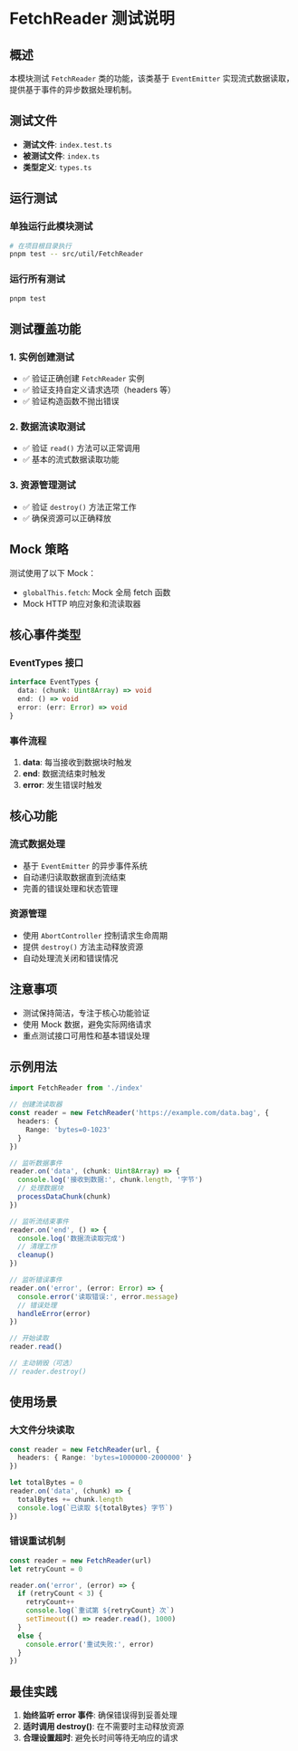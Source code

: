 # FetchReader 测试说明

## 概述

本模块测试 `FetchReader` 类的功能，该类基于 `EventEmitter` 实现流式数据读取，提供基于事件的异步数据处理机制。

## 测试文件

- **测试文件**: `index.test.ts`
- **被测试文件**: `index.ts`
- **类型定义**: `types.ts`

## 运行测试

### 单独运行此模块测试
```bash
# 在项目根目录执行
pnpm test -- src/util/FetchReader
```

### 运行所有测试
```bash
pnpm test
```

## 测试覆盖功能

### 1. 实例创建测试
- ✅ 验证正确创建 `FetchReader` 实例
- ✅ 验证支持自定义请求选项（headers 等）
- ✅ 验证构造函数不抛出错误

### 2. 数据流读取测试
- ✅ 验证 `read()` 方法可以正常调用
- ✅ 基本的流式数据读取功能

### 3. 资源管理测试
- ✅ 验证 `destroy()` 方法正常工作
- ✅ 确保资源可以正确释放

## Mock 策略

测试使用了以下 Mock：
- `globalThis.fetch`: Mock 全局 fetch 函数
- Mock HTTP 响应对象和流读取器

## 核心事件类型

### EventTypes 接口
```typescript
interface EventTypes {
  data: (chunk: Uint8Array) => void
  end: () => void
  error: (err: Error) => void
}
```

### 事件流程
1. **data**: 每当接收到数据块时触发
2. **end**: 数据流结束时触发
3. **error**: 发生错误时触发

## 核心功能

### 流式数据处理
- 基于 `EventEmitter` 的异步事件系统
- 自动递归读取数据直到流结束
- 完善的错误处理和状态管理

### 资源管理
- 使用 `AbortController` 控制请求生命周期
- 提供 `destroy()` 方法主动释放资源
- 自动处理流关闭和错误情况

## 注意事项

- 测试保持简洁，专注于核心功能验证
- 使用 Mock 数据，避免实际网络请求
- 重点测试接口可用性和基本错误处理

## 示例用法

```typescript
import FetchReader from './index'

// 创建流读取器
const reader = new FetchReader('https://example.com/data.bag', {
  headers: {
    Range: 'bytes=0-1023'
  }
})

// 监听数据事件
reader.on('data', (chunk: Uint8Array) => {
  console.log('接收到数据:', chunk.length, '字节')
  // 处理数据块
  processDataChunk(chunk)
})

// 监听流结束事件
reader.on('end', () => {
  console.log('数据流读取完成')
  // 清理工作
  cleanup()
})

// 监听错误事件
reader.on('error', (error: Error) => {
  console.error('读取错误:', error.message)
  // 错误处理
  handleError(error)
})

// 开始读取
reader.read()

// 主动销毁（可选）
// reader.destroy()
```

## 使用场景

### 大文件分块读取
```typescript
const reader = new FetchReader(url, {
  headers: { Range: 'bytes=1000000-2000000' }
})

let totalBytes = 0
reader.on('data', (chunk) => {
  totalBytes += chunk.length
  console.log(`已读取 ${totalBytes} 字节`)
})
```

### 错误重试机制
```typescript
const reader = new FetchReader(url)
let retryCount = 0

reader.on('error', (error) => {
  if (retryCount < 3) {
    retryCount++
    console.log(`重试第 ${retryCount} 次`)
    setTimeout(() => reader.read(), 1000)
  }
  else {
    console.error('重试失败:', error)
  }
})
```

## 最佳实践

1. **始终监听 error 事件**: 确保错误得到妥善处理
2. **适时调用 destroy()**: 在不需要时主动释放资源
3. **合理设置超时**: 避免长时间等待无响应的请求
